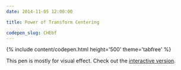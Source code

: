 ```yaml
---
date: 2014-11-05 12:00:00

title: Power of Transform Centering

codepen_slug: CHEbf
---
```



{% include content/codepen.html height='500' theme='tabfree' %}

This pen is mostly for visual effect. Check out the [interactive version](/pen/transform-centering-interactive/).

